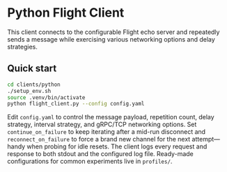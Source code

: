 # Python Flight Client

This client connects to the configurable Flight echo server and repeatedly sends a
message while exercising various networking options and delay strategies.

## Quick start

```bash
cd clients/python
./setup_env.sh
source .venv/bin/activate
python flight_client.py --config config.yaml
```

Edit `config.yaml` to control the message payload, repetition count, delay strategy,
interval strategy, and gRPC/TCP networking options. Set `continue_on_failure` to keep
iterating after a mid-run disconnect and `reconnect_on_failure` to force a brand new
channel for the next attempt—handy when probing for idle resets. The client logs every
request and response to both stdout and the configured log file. Ready-made
configurations for common experiments live in `profiles/`.
